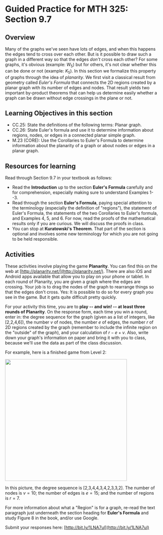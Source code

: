 Guided Practice for MTH 325: Section 9.7
========================================

## Overview 

Many of the graphs we've seen have lots of edges, and when this happens the edges tend to cross over each other. But is it possible to draw such a graph in a different way so that the edges _don't_ cross each other? For some graphs, it's obvious (example: $W_5$) but for others, it's not clear whether this can be done or not (example: $K_5$). In this section we formalize this property of graphs through the idea of _planarity_. We first visit a classical result from geometry called _Euler's Formula_ that connects the 2D regions created by a planar graph with its number of edges and nodes. That result yields two important by-product theorems that can help us determine easily whether a graph can be drawn without edge crossings in the plane or not. 

## Learning Objectives in this section

+ CC.25: State the definitions of the following terms: Planar graph. 
+ CC.26: State Euler's formula and use it to determine information about regions, nodes, or edges in a connected planar simple graph. 
+ M.23 (CORE): Use the Corollaries to Euler's Formula to determine information about the planarity of a graph or about nodes or edges in a planar graph. 

## Resources for learning

Read through Section 9.7 in your textbook as follows: 

+ Read the __Introduction__ up to the section __Euler's Formula__ carefully and for comprehension, especially making sure to understand Examples 1--3. 
+ Read through the section __Euler's Formula__, paying special attention to the terminology (especially the definition of "regions"), the statement of Euler's Formula, the statements of the two Corollaries to Euler's formula, and Examples 4, 5, and 6. For now, read the proofs of the mathematical results only if you are curious. We will discuss the proofs in class. 
+ You can stop at __Kuratowski's Theorem__. That part of the section is optional and involves some new terminology for which you are not going to be held responsible.

## Activities 

These activities involve playing the game __Planarity__. You can find this on the web at [http://planarity.net/](http://planarity.net/). There are also iOS and Android apps available that allow you to play on your phone or tablet. In each round of Planarity, you are given a graph where the edges are crossing. Your job is to drag the nodes of the graph to rearrange things so that the edges don't cross. Yes: It is possible to do so for every graph you see in the game. But it gets quite difficult pretty quickly. 

For your activity this time, you are to __play -- and win! -- at least three rounds of Planarity__. On the response form, each time you win a round, enter in: the degree sequence for the graph (given as a list of integers, like [2,2,4,6]), the number $v$ of nodes, the number $e$ of edges, the number $r$ of 2D regions created by the graph (remember to include the infinite region on the "outside" of the graph), and your calculation of $r - e + v$. Also, write down your graph's information on paper and bring it with you to class, because we'll use the data as part of the class discussion. 

For example, here is a finished game from Level 2: 

<a href="http://content.screencast.com/users/talbertr/folders/MTH%20325%20Images/media/ff5cfa06-4c09-435f-8cd9-a99a68ec2940/2015-02-26_15-34-19.png"><img class="embeddedObject" src="http://content.screencast.com/users/talbertr/folders/MTH%20325%20Images/media/ff5cfa06-4c09-435f-8cd9-a99a68ec2940/2015-02-26_15-34-19.png" width="400" height="400" border="0" /></a> 

In this picture, the degree sequence is [2,3,4,4,3,4,2,3,3,2]. The number of nodes is $v = 10$; the number of edges is $e = 15$; and the number of regions is $r = 7$. 

For more information about what a "Region" is for a graph, re-read the text paragraph just underneath the section heading for __Euler's Formula__ and study Figure 8 in the book, and/or use Google. 

Submit your responses here: [http://bit.ly/1LNA7ul](http://bit.ly/1LNA7ul)
